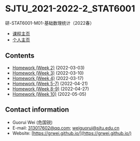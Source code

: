 # SJTU_2021-2022-2_STAT6001

研-STAT6001-M01-基础数理统计（2022春）

- [课程主页](https://grwei.github.io/SJTU_2021-2022-2_STAT6001)  
- [个人主页](https://grwei.github.io/)

## Contents

- [Homework (Week 2)](https://grwei.github.io/SJTU_2021-2022-2_STAT6001/) (2022-03-03)
- [Homework (Week 3)](https://grwei.github.io/SJTU_2021-2022-2_STAT6001/hw3_危国锐_120034910021.pdf) (2022-03-10)
- [Homework (Week 4)](https://grwei.github.io/SJTU_2021-2022-2_STAT6001/wk4_危国锐_120034910021.pdf) (2022-03-17)
- [Homework (Week 5-7)](https://grwei.github.io/SJTU_2021-2022-2_STAT6001/wk5-7_危国锐_120034910021.pdf) (2022-04-21)
- [Homework (Week 8-9)](https://grwei.github.io/SJTU_2021-2022-2_STAT6001/wk8-9_危国锐_120034910021.pdf) (2022-04-27)
- [Homework (Week 10)](https://grwei.github.io/SJTU_2021-2022-2_STAT6001/wk10_危国锐_120034910021.pdf) (2022-05-05)

## Contact information

- Guorui Wei (危国锐)
- E-mail: 313017602@qq.com; weiguorui@sjtu.edu.cn
- Website: [https://grwei.github.io/](https://grwei.github.io/)
